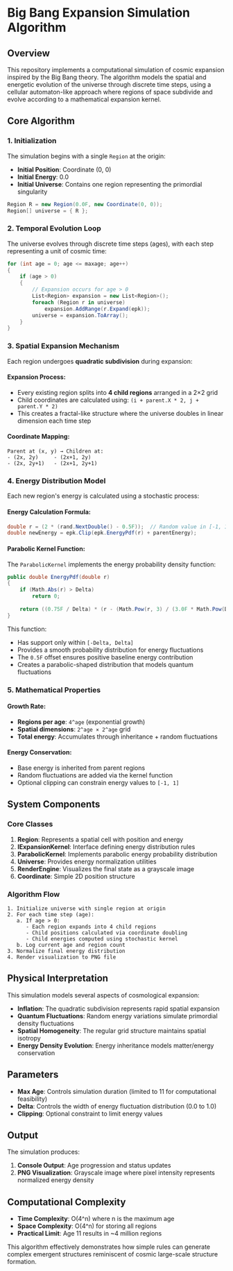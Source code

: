 # Big Bang Expansion Simulation Algorithm

## Overview

This repository implements a computational simulation of cosmic expansion inspired by the Big Bang theory. The algorithm models the spatial and energetic evolution of the universe through discrete time steps, using a cellular automaton-like approach where regions of space subdivide and evolve according to a mathematical expansion kernel.

## Core Algorithm

### 1. Initialization

The simulation begins with a single `Region` at the origin:
- **Initial Position**: Coordinate (0, 0)
- **Initial Energy**: 0.0
- **Initial Universe**: Contains one region representing the primordial singularity

```csharp
Region R = new Region(0.0F, new Coordinate(0, 0));
Region[] universe = { R };
```

### 2. Temporal Evolution Loop

The universe evolves through discrete time steps (ages), with each step representing a unit of cosmic time:

```csharp
for (int age = 0; age <= maxage; age++)
{
    if (age > 0)
    {
        // Expansion occurs for age > 0
        List<Region> expansion = new List<Region>();
        foreach (Region r in universe)
            expansion.AddRange(r.Expand(epk));
        universe = expansion.ToArray();
    }
}
```

### 3. Spatial Expansion Mechanism

Each region undergoes **quadratic subdivision** during expansion:

#### Expansion Process:
- Every existing region splits into **4 child regions** arranged in a 2×2 grid
- Child coordinates are calculated using: `(i + parent.X * 2, j + parent.Y * 2)`
- This creates a fractal-like structure where the universe doubles in linear dimension each time step

#### Coordinate Mapping:
```
Parent at (x, y) → Children at:
- (2x, 2y)     - (2x+1, 2y)
- (2x, 2y+1)   - (2x+1, 2y+1)
```

### 4. Energy Distribution Model

Each new region's energy is calculated using a stochastic process:

#### Energy Calculation Formula:
```csharp
double r = (2 * (rand.NextDouble() - 0.5F));  // Random value in [-1, 1]
double newEnergy = epk.Clip(epk.EnergyPdf(r) + parentEnergy);
```

#### Parabolic Kernel Function:
The `ParabolicKernel` implements the energy probability density function:

```csharp
public double EnergyPdf(double r)
{
    if (Math.Abs(r) > Delta)
        return 0;
    
    return ((0.75F / Delta) * (r - (Math.Pow(r, 3) / (3.0F * Math.Pow(Delta, 2))))) + 0.5F;
}
```

This function:
- Has support only within `[-Delta, Delta]`
- Provides a smooth probability distribution for energy fluctuations
- The `0.5F` offset ensures positive baseline energy contribution
- Creates a parabolic-shaped distribution that models quantum fluctuations

### 5. Mathematical Properties

#### Growth Rate:
- **Regions per age**: `4^age` (exponential growth)
- **Spatial dimensions**: `2^age × 2^age` grid
- **Total energy**: Accumulates through inheritance + random fluctuations

#### Energy Conservation:
- Base energy is inherited from parent regions
- Random fluctuations are added via the kernel function
- Optional clipping can constrain energy values to `[-1, 1]`

## System Components

### Core Classes

1. **Region**: Represents a spatial cell with position and energy
2. **IExpansionKernel**: Interface defining energy distribution rules
3. **ParabolicKernel**: Implements parabolic energy probability distribution
4. **Universe**: Provides energy normalization utilities
5. **RenderEngine**: Visualizes the final state as a grayscale image
6. **Coordinate**: Simple 2D position structure

### Algorithm Flow

```
1. Initialize universe with single region at origin
2. For each time step (age):
   a. If age > 0:
      - Each region expands into 4 child regions
      - Child positions calculated via coordinate doubling
      - Child energies computed using stochastic kernel
   b. Log current age and region count
3. Normalize final energy distribution
4. Render visualization to PNG file
```

## Physical Interpretation

This simulation models several aspects of cosmological expansion:

- **Inflation**: The quadratic subdivision represents rapid spatial expansion
- **Quantum Fluctuations**: Random energy variations simulate primordial density fluctuations
- **Spatial Homogeneity**: The regular grid structure maintains spatial isotropy
- **Energy Density Evolution**: Energy inheritance models matter/energy conservation

## Parameters

- **Max Age**: Controls simulation duration (limited to 11 for computational feasibility)
- **Delta**: Controls the width of energy fluctuation distribution (0.0 to 1.0)
- **Clipping**: Optional constraint to limit energy values

## Output

The simulation produces:
1. **Console Output**: Age progression and status updates
2. **PNG Visualization**: Grayscale image where pixel intensity represents normalized energy density

## Computational Complexity

- **Time Complexity**: O(4^n) where n is the maximum age
- **Space Complexity**: O(4^n) for storing all regions
- **Practical Limit**: Age 11 results in ~4 million regions

This algorithm effectively demonstrates how simple rules can generate complex emergent structures reminiscent of cosmic large-scale structure formation.
